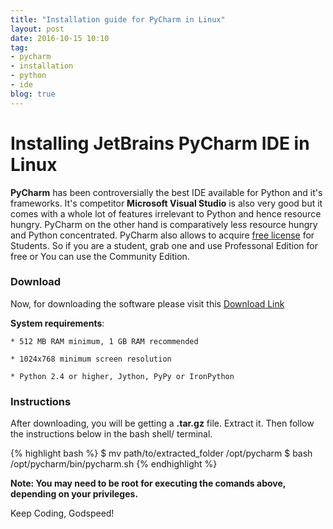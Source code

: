 ```yaml
---
title: "Installation guide for PyCharm in Linux"
layout: post
date: 2016-10-15 10:10
tag:
- pycharm
- installation
- python
- ide
blog: true
---
```


# Installing JetBrains PyCharm IDE in Linux

**PyCharm** has been controversially the best IDE available for Python and it's frameworks. It's competitor **Microsoft Visual Studio** is also very good but it comes with a whole lot of features irrelevant to Python and hence resource hungry. PyCharm on the other hand is comparatively less resource hungry and Python concentrated. PyCharm also allows to acquire [free license](https://www.jetbrains.com/student/) for Students. So if you are a student, grab one and use Professonal Edition for free or You can use the Community Edition.

### Download

Now, for downloading the software please visit this [Download Link](https://www.jetbrains.com/pycharm/download/#section=linux)


**System requirements**:

    * 512 MB RAM minimum, 1 GB RAM recommended

    * 1024x768 minimum screen resolution

    * Python 2.4 or higher, Jython, PyPy or IronPython

### Instructions

After downloading, you will be getting a **.tar.gz** file. Extract it. Then follow the instructions below in the bash shell/ terminal.

{% highlight bash %}
$ mv path/to/extracted_folder /opt/pycharm
$ bash /opt/pycharm/bin/pycharm.sh
{% endhighlight %}

**Note: You may need to be root for executing the comands above, depending on your privileges.**

Keep Coding, Godspeed!